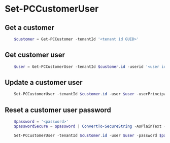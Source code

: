 # Set-PCCustomerUser #

## Get a customer ##

```powershell
    $customer = Get-PCCustomer -tenantId '<tenant id GUID>'
```

## Get customer user ##

```powershell
    $user = Get-PCCustomerUser -tenantId $customer.id -userid '<user id>'
```

## Update a customer user ##

```powershell
    Set-PCCustomerUser -tenantId $customer.id -user $user -userPrincipalName '<new UPN>'
```

## Reset a customer user password ##

```powershell
    $password = '<password>'
    $passwordSecure = $password | ConvertTo-SecureString -AsPlainText -Force

    Set-PCCustomerUser -tenantId $customer.id -user $user -password $passwordSecure -forceChangePassword $true/$false
```
